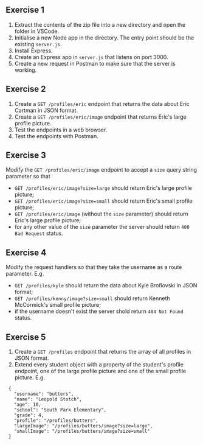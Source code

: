 ## Exercise 1

1. Extract the contents of the zip file into a new directory and open the folder in VSCode.
2. Initialise a new Node app in the directory. The entry point should be the existing `server.js`.
3. Install Express.
4. Create an Express app in `server.js` that listens on port 3000.
5. Create a new request in Postman to make sure that the server is working.

## Exercise 2

1. Create a `GET /profiles/eric` endpoint that returns the data about Eric Cartman in JSON format.
2. Create a `GET /profiles/eric/image` endpoint that returns Eric's large profile picture.
3. Test the endpoints in a web browser.
4. Test the endpoints with Postman.

## Exercise 3

Modify the `GET /profiles/eric/image` endpoint to accept a `size` query string parameter so that

- `GET /profiles/eric/image?size=large` should return Eric's large profile picture;
- `GET /profiles/eric/image?size=small` should return Eric's small profile picture;
- `GET /profiles/eric/image` (without the `size` parameter) should return Eric's large profile picture;
- for any other value of the `size` parameter the server should return `400 Bad Request` status.

## Exercise 4

Modify the request handlers so that they take the username as a route parameter. E.g.

- `GET /profiles/kyle` should return the data about Kyle Broflovski in JSON format;
- `GET /profiles/kenny/image?size=small` should return Kenneth McCormick's small profile picture;
- if the username doesn't exist the server shold return `404 Not Found` status.

## Exercise 5

1. Create a `GET /profiles` endpoint that returns the array of all profiles in JSON format.
2. Extend every student object with a property of the student's profile endpoint, one of the large profile picture and one of the small profile picture. E.g.
```
 {
   "username": "butters",
   "name": "Leopold Stotch",
   "age": 10,
   "school": "South Park Elementary",
   "grade": 4,
   "profile": "/profiles/butters",
   "largeImage": "/profiles/butters/image?size=large",
   "smallImage": "/profiles/butters/image?size=small"
 }
```